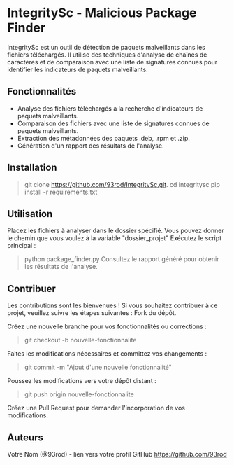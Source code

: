 # IntegritySc - Malicious Package Finder

IntegritySc est un outil de détection de paquets malveillants dans les fichiers téléchargés. Il utilise des techniques d'analyse de chaînes de caractères et de comparaison avec une liste de signatures connues pour identifier les indicateurs de paquets malveillants.

## Fonctionnalités

- Analyse des fichiers téléchargés à la recherche d'indicateurs de paquets malveillants.
- Comparaison des fichiers avec une liste de signatures connues de paquets malveillants.
- Extraction des métadonnées des paquets .deb, .rpm et .zip.
- Génération d'un rapport des résultats de l'analyse.

## Installation

> git clone https://github.com/93rod/IntegritySc.git.
> cd integritysc
> pip install -r requirements.txt

## Utilisation

Placez les fichiers à analyser dans le dossier spécifié. Vous pouvez donner le chemin que vous voulez à la variable "dossier_projet"
Exécutez le script principal :
> python package_finder.py
Consultez le rapport généré pour obtenir les résultats de l'analyse.

## Contribuer

Les contributions sont les bienvenues ! Si vous souhaitez contribuer à ce projet, veuillez suivre les étapes suivantes :
Fork du dépôt.

Créez une nouvelle branche pour vos fonctionnalités ou corrections :
> git checkout -b nouvelle-fonctionnalite

Faites les modifications nécessaires et committez vos changements :
> git commit -m "Ajout d'une nouvelle fonctionnalité"

Poussez les modifications vers votre dépôt distant :
> git push origin nouvelle-fonctionnalite

Créez une Pull Request pour demander l'incorporation de vos modifications.

## Auteurs
Votre Nom (@93rod) - lien vers votre profil GitHub https://github.com/93rod
